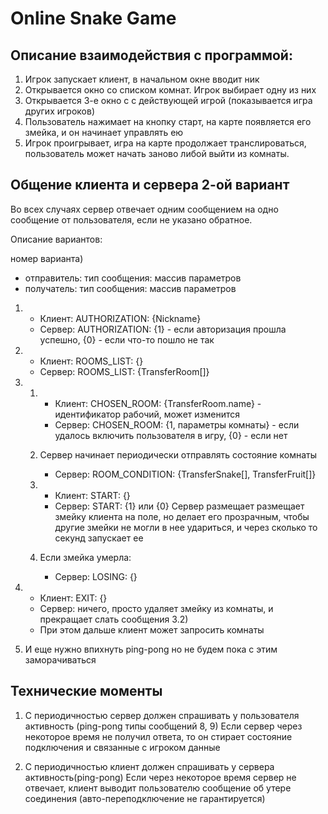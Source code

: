 # Online Snake Game

## Описание взаимодействия с программой:

1) Игрок запускает клиент, в начальном окне вводит ник
2) Открывается окно со списком комнат. Игрок выбирает одну из них
3) Открывается 3-е окно с с действующей игрой (показывается игра других игроков)
4) Пользователь нажимает на кнопку старт, на карте появляется его змейка, и он начинает управлять ею
5) Игрок проигрывает, игра на карте продолжает транслироваться, пользователь может начать заново либой выйти из комнаты.

[//]: # (## Описание взаимодействия клиента и сервера:)

[//]: # ()
[//]: # (1&#41; Client&#41; После ввода ника пользователем клиент устанавливает соединение с сервером и передает сообщение типа 0 с ником)

[//]: # (   пользователя)

[//]: # (   Server&#41; Сервер сохраняет состояние соединения, отправляет пользователю список комнат &#40;тип сообщения 1&#41; и ждет ответа)

[//]: # ()
[//]: # (2&#41; Client&#41; После выбора пользователем комнаты клиент отправляет серверу индекс выбранной комнаты &#40;тип сообщения 2&#41;)

[//]: # ()
[//]: # (3&#41; Server&#41; Сервер начинает периодически отправлять состояние игры &#40;тип сообщения 6&#41;)

[//]: # (   &#40;3-мерный массив, гдe массив 1-ого уровня хранит змеек, массивы 2-ого уровня - клетки змеек по порядку с начала,)

[//]: # (   массив 3-его уровня - координаты клетки: x, y&#41;)

[//]: # ()
[//]: # (4&#41; Client&#41; Пользователь либо начинает игру, либо выходит из комнаты. Клиент отправляет сообщение с соответствующим)

[//]: # (   типом.)

[//]: # (   Server&#41; 1&#41; Прекращает отправлять состояние игры, отправляет список комнат)

[//]: # (    2&#41; Включает пользователя в игру, и начинает ждать сообщений с действиями от пользователя)

[//]: # ()
[//]: # (5&#41; Server&#41; При проигрыше отправляет сообщение о проигрыше &#40;тип сообщения _&#41; и ждет дальнейших действий)

## Общение клиента и сервера 2-ой вариант

Во всех случаях сервер отвечает одним сообщением на одно сообщение от пользователя, если не указано обратное.

Описание вариантов:

номер варианта)  
- отправитель: тип сообщения: массив параметров
- получатель:  тип сообщения: массив параметров

1) 
   - Клиент: AUTHORIZATION: {Nickname} 
   - Сервер: AUTHORIZATION: {1} - если авторизация прошла успешно, {0} - если что-то пошло не так

2) 
   - Клиент: ROOMS_LIST: {}
   - Сервер: ROOMS_LIST: {TransferRoom[]}

3) 1)
      - Клиент: CHOSEN_ROOM: {TransferRoom.name} - идентификатор рабочий, может изменится
      - Сервер: CHOSEN_ROOM: {1, параметры комнаты} - если удалось включить пользователя в игру, {0} - если нет

   2) Сервер начинает периодически отправлять состояние комнаты
      - Сервер: ROOM_CONDITION: {TransferSnake[], TransferFruit[]}

   3) 
      - Клиент: START: {}
      - Сервер: START: {1} или {0}
      Сервер размещает размещает змейку клиента на поле, но делает его прозрачным, чтобы другие змейки не могли в нее
      удариться, и через сколько то секунд запускает ее

   4) Если змейка умерла:
      - Сервер: LOSING: {}

4) 
   - Клиент: EXIT: {}
   - Сервер: ничего, просто удаляет змейку из комнаты, и прекращает слать сообщения 3.2)
   - При этом дальше клиент может запросить комнаты

5) И еще нужно впихнуть ping-pong но не будем пока с этим заморачиваться

## Технические моменты

1) С периодичностью сервер должен спрашивать у пользователя активность (ping-pong типы сообщений 8, 9)
   Если сервер через некоторое время не получил ответа, то он стирает состояние подключения и связанные с игроком данные

2) С периодичностью клиент должен спрашивать у сервера активность(ping-pong)
   Если через некоторое время сервер не отвечает, клиент выводит пользователю сообщение об утере соединения
   (авто-переподключение не гарантируется)

